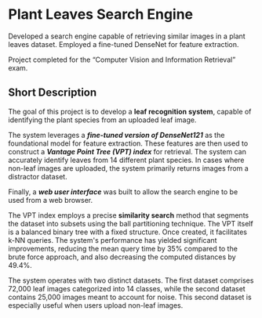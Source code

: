 
# Plant Leaves Search Engine

Developed a search engine capable of retrieving similar images in a plant leaves dataset. Employed a fine-tuned DenseNet for feature
extraction.

Project completed for the “Computer Vision and Information Retrieval” exam.


## Short Description

The goal of this project is to develop a **leaf recognition system**, capable of identifying the plant species from an uploaded leaf image.

The system leverages a ***fine-tuned version of DenseNet121*** as the foundational model for feature extraction. These features are then used to construct a ***Vantage Point Tree (VPT) index*** for retrieval. The system can accurately identify leaves from 14 different plant species. In cases where non-leaf images are uploaded, the system primarily returns images from a distractor dataset.

Finally, a ***web user interface*** was built to allow the search engine to be used from a web browser.

The VPT index employs a precise **similarity search** method that segments the dataset into subsets using the ball partitioning technique. The VPT itself is a balanced binary tree with a fixed structure. Once created, it facilitates k-NN queries. The system's performance has yielded significant improvements, reducing the mean query time by 35% compared to the brute force approach, and also decreasing the computed distances by 49.4%.

The system operates with two distinct datasets. The first dataset comprises 72,000 leaf images categorized into 14 classes, while the second dataset contains 25,000 images meant to account for noise. This second dataset is especially useful when users upload non-leaf images.
